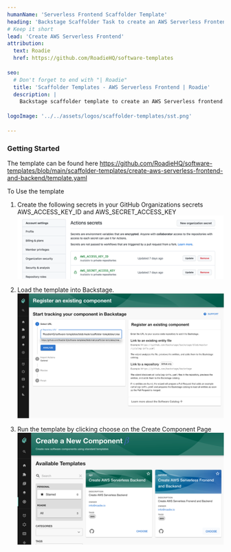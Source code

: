 ```yaml
---
humanName: 'Serverless Frontend Scaffolder Template'
heading: 'Backstage Scaffolder Task to create an AWS Serverless Frontend'
# Keep it short
lead: 'Create AWS Serverless Frontend'
attribution:
  text: Roadie
  href: https://github.com/RoadieHQ/software-templates

seo:
  # Don't forget to end with "| Roadie"
  title: 'Scaffolder Templates - AWS Serverless Frontend | Roadie'
  description: |
    Backstage scaffolder template to create an AWS Serverless frontend.

logoImage: '../../assets/logos/scaffolder-templates/sst.png'

---
```


### Getting Started

The template can be found here https://github.com/RoadieHQ/software-templates/blob/main/scaffolder-templates/create-aws-serverless-frontend-and-backend/template.yaml

To Use the template
  1. Create the following secrets in your GitHub Organizations secrets AWS_ACCESS_KEY_ID and AWS_SECRET_ACCESS_KEY ![AWS Credentials](aws-credentials.png)
    
  2. Load the template into Backstage. ![Load Template](./load-scaffolder-template.png)
    
  3. Run the template by clicking choose on the Create Component Page ![Run the Template](create-serverless-backend-and-frontend.png)
